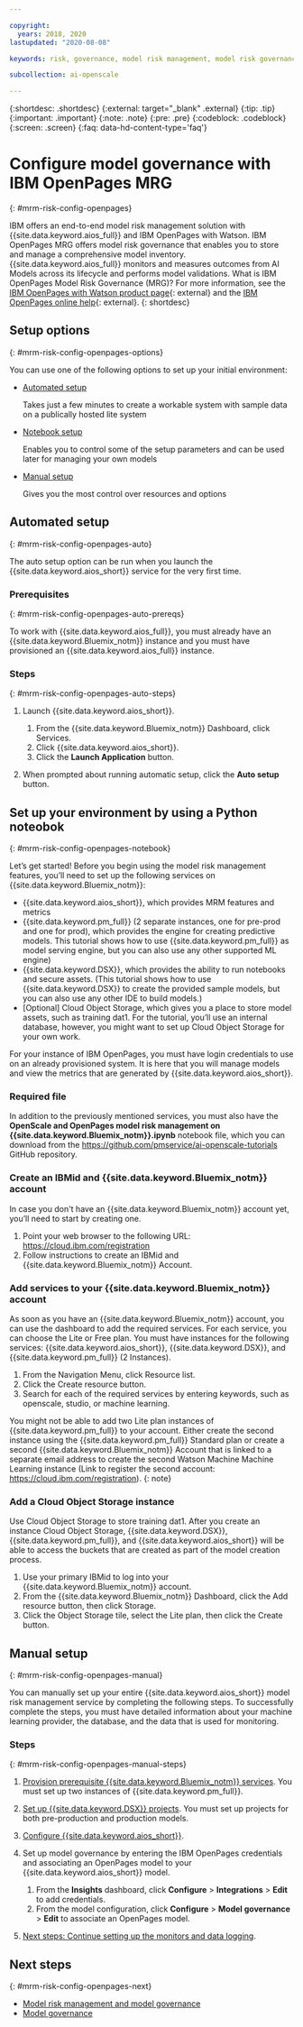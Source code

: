 ```yaml
---

copyright:
  years: 2018, 2020
lastupdated: "2020-08-08"

keywords: risk, governance, model risk management, model risk governance, IBM OpenPages

subcollection: ai-openscale

---
```


{:shortdesc: .shortdesc}
{:external: target="_blank" .external}
{:tip: .tip}
{:important: .important}
{:note: .note}
{:pre: .pre}
{:codeblock: .codeblock}
{:screen: .screen}
{:faq: data-hd-content-type='faq'}

# Configure model governance with IBM OpenPages MRG
{: #mrm-risk-config-openpages}

IBM offers an end-to-end model risk management solution with {{site.data.keyword.aios_full}} and IBM OpenPages with Watson. IBM OpenPages MRG offers model risk governance that enables you to store and manage a comprehensive model inventory. {{site.data.keyword.aios_full}} monitors and measures outcomes from AI Models across its lifecycle and performs model validations. What is IBM OpenPages Model Risk Governance (MRG)? For more information, see the [IBM OpenPages with Watson product page](https://www.ibm.com/us-en/marketplace/governance-risk-and-compliance){: external} and the [IBM OpenPages online help](https://www.ibm.com/support/knowledgecenter/SSFUEU_8.0.0/op_grc_user/c_oppm_mrg_intr_module_description.html){: external}.
{: shortdesc}

## Setup options
{: #mrm-risk-config-openpages-options}

You can use one of the following options to set up your initial environment:

- [Automated setup](/docs/ai-openscale?topic=ai-openscale-mrm-risk-config-openpages#mrm-risk-config-openpages-auto)
  
  Takes just a few minutes to create a workable system with sample data on a publically hosted lite system

- [Notebook setup](/docs/ai-openscale?topic=ai-openscale-mrm-risk-config-openpages#mrm-risk-config-openpages-notebook)
  
  Enables you to control some of the setup parameters and can be used later for managing your own models

- [Manual setup](/docs/ai-openscale?topic=ai-openscale-mrm-risk-config-openpages#mrm-risk-config-openpages-manual)
  
  Gives you the most control over resources and options

## Automated setup
{: #mrm-risk-config-openpages-auto}

The auto setup option can be run when you launch the {{site.data.keyword.aios_short}} service for the very first time.

### Prerequisites
{: #mrm-risk-config-openpages-auto-prereqs}

To work with {{site.data.keyword.aios_full}}, you must already have an {{site.data.keyword.Bluemix_notm}} instance and you must have provisioned an {{site.data.keyword.aios_full}} instance.

### Steps
{: #mrm-risk-config-openpages-auto-steps}

1. Launch {{site.data.keyword.aios_short}}.
   
   1. From the {{site.data.keyword.Bluemix_notm}} Dashboard, click Services.
   2. Click {{site.data.keyword.aios_short}}.
   3. Click the **Launch Application** button.

2. When prompted about running automatic setup, click the **Auto setup** button.



## Set up your environment by using a Python noteobok
{: #mrm-risk-config-openpages-notebook}

Let’s get started! Before you begin using the model risk management features, you’ll need to set up the following services on {{site.data.keyword.Bluemix_notm}}:

- {{site.data.keyword.aios_short}}, which provides MRM features and metrics 
- {{site.data.keyword.pm_full}} (2 separate instances, one for pre-prod and one for prod), which provides the engine for creating predictive models. This tutorial shows how to use {{site.data.keyword.pm_full}} as model serving engine, but you can also use any other supported ML engine)
- {{site.data.keyword.DSX}}, which provides the ability to run notebooks and secure assets. (This tutorial shows how to use {{site.data.keyword.DSX}} to create the provided sample models, but you can also use any other IDE to build models.)
- [Optional] Cloud Object Storage, which gives you a place to store model assets, such as training dat1. For the tutorial, you’ll use an internal database, however, you might want to set up Cloud Object Storage for your own work.

For your instance of IBM OpenPages, you must have login credentials to use on an already provisioned system. It is here that you will manage models and view the metrics that are generated by {{site.data.keyword.aios_short}}. 
  
### Required file

In addition to the previously mentioned services, you must also have the **OpenScale and OpenPages model risk management on {{site.data.keyword.Bluemix_notm}}.ipynb** notebook file, which you can download from the https://github.com/pmservice/ai-openscale-tutorials GitHub repository.

### Create an IBMid and {{site.data.keyword.Bluemix_notm}} account

In case you don't have an {{site.data.keyword.Bluemix_notm}} account yet, you’ll need to start by creating one.

1. Point your web browser to the following URL: https://cloud.ibm.com/registration
2. Follow instructions to create an IBMid and {{site.data.keyword.Bluemix_notm}} Account. 

### Add services to your {{site.data.keyword.Bluemix_notm}} account

As soon as you have an {{site.data.keyword.Bluemix_notm}} account, you can use the dashboard to add the required services. For each service, you can choose the Lite or Free plan. You must have instances for the following services: {{site.data.keyword.aios_short}}, {{site.data.keyword.DSX}}, and {{site.data.keyword.pm_full}} (2 Instances).
 
1. From the Navigation Menu, click Resource list.
2. Click the Create resource button.
3. Search for each of the required services by entering keywords, such as openscale, studio, or machine learning.

You might not be able to add two Lite plan instances of {{site.data.keyword.pm_full}} to your account. Either create the second instance using the {{site.data.keyword.pm_full}} Standard plan or create a second {{site.data.keyword.Bluemix_notm}} Account that is linked to a separate email address to create the second Watson Machine Machine Learning instance (Link to register the second account: https://cloud.ibm.com/registration).
{: note}

### Add a Cloud Object Storage instance

Use Cloud Object Storage to store training dat1. After you create an instance Cloud Object Storage, {{site.data.keyword.DSX}}, {{site.data.keyword.pm_full}}, and {{site.data.keyword.aios_short}} will be able to access the buckets that are created as part of the model creation process.

1. Use your primary IBMid to log into your {{site.data.keyword.Bluemix_notm}} account.
2. From the {{site.data.keyword.Bluemix_notm}} Dashboard, click the Add resource button, then click Storage.
3. Click the Object Storage tile, select the Lite plan, then click the Create button.

## Manual setup
{: #mrm-risk-config-openpages-manual}

You can manually set up your entire {{site.data.keyword.aios_short}} model risk management service by completing the following steps. To successfully complete the steps, you must have detailed information about your machine learning provider, the database, and the data that is used for monitoring.

### Steps
{: #mrm-risk-config-openpages-manual-steps}

1. [Provision prerequisite {{site.data.keyword.Bluemix_notm}} services](/docs/ai-openscale?topic=ai-openscale-gs-obj#gs-prps). You must set up two instances of {{site.data.keyword.pm_full}}.
2. [Set up {{site.data.keyword.DSX}} projects](/docs/ai-openscale?topic=ai-openscale-gs-obj#gs-setup). You must set up projects for both pre-production and production models.
2. [Configure {{site.data.keyword.aios_short}}](/docs/ai-openscale?topic=ai-openscale-gs-obj#gs-confaios).
1. Set up model governance by entering the IBM OpenPages credentials and associating an OpenPages model to your {{site.data.keyword.aios_short}} model.
   
   1. From the **Insights** dashboard, click **Configure** > **Integrations** > **Edit** to add credentials.
   1. From the model configuration, click **Configure** > **Model governance** > **Edit** to associate an OpenPages model.

2. [Next steps: Continue setting up the monitors and data logging](/docs/ai-openscale?topic=ai-openscale-gs-obj#gs-next-steps-config).



## Next steps
{: #mrm-risk-config-openpages-next}

- [Model risk management and model governance](/docs/ai-openscale?topic=ai-openscale-mrm-ovr)
- [Model governance](/docs/ai-openscale?topic=ai-openscale-mrm-risk-openpages-mrg)